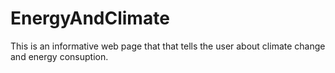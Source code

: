 # EnergyAndClimate
 
This is an informative web page that that tells the user about climate change and energy consuption.